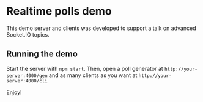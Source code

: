 # Realtime polls demo

This demo server and clients was developed to support a talk on advanced Socket.IO topics.

## Running the demo

Start the server with `npm start`. Then, open a poll generator at `http://your-server:4000/gen` and as many clients as you want at `http://your-server:4000/cli`

Enjoy!
